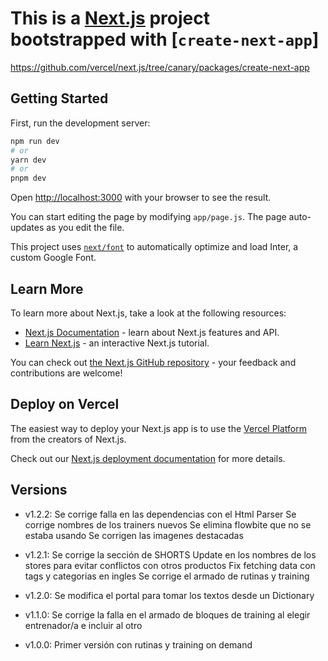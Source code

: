 # This is a [Next.js](https://nextjs.org/) project bootstrapped with [`create-next-app`]

<https://github.com/vercel/next.js/tree/canary/packages/create-next-app>

## Getting Started

First, run the development server:

```bash
npm run dev
# or
yarn dev
# or
pnpm dev
```

Open [http://localhost:3000](http://localhost:3000) with your browser to see the result.

You can start editing the page by modifying `app/page.js`. The page auto-updates as you edit the file.

This project uses [`next/font`](https://nextjs.org/docs/basic-features/font-optimization) to automatically optimize and load Inter, a custom Google Font.

## Learn More

To learn more about Next.js, take a look at the following resources:

- [Next.js Documentation](https://nextjs.org/docs) - learn about Next.js features and API.
- [Learn Next.js](https://nextjs.org/learn) - an interactive Next.js tutorial.

You can check out [the Next.js GitHub repository](https://github.com/vercel/next.js/) - your feedback and contributions are welcome!

## Deploy on Vercel

The easiest way to deploy your Next.js app is to use the [Vercel Platform](https://vercel.com/new?utm_medium=default-template&filter=next.js&utm_source=create-next-app&utm_campaign=create-next-app-readme) from the creators of Next.js.

Check out our [Next.js deployment documentation](https://nextjs.org/docs/deployment) for more details.

## Versions

- v1.2.2:
  Se corrige falla en las dependencias con el Html Parser
  Se corrige nombres de los trainers nuevos
  Se elimina flowbite que no se estaba usando
  Se corrigen las imagenes destacadas

- v1.2.1:
  Se corrige la sección de SHORTS
  Update en los nombres de los stores para evitar conflictos con otros productos
  Fix fetching data con tags y categorias en ingles
  Se corrige el armado de rutinas y training

- v1.2.0:
  Se modifica el portal para tomar los textos desde un Dictionary

- v1.1.0:
  Se corrige la falla en el armado de bloques de training al elegir entrenador/a e incluir al otro

- v1.0.0:
  Primer versión con rutinas y training on demand
  